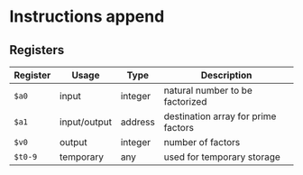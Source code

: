 # Instructions append

## Registers

| Register | Usage        | Type    | Description                         |
| -------- | ------------ | ------- | ----------------------------------- |
| `$a0`    | input        | integer | natural number to be factorized     |
| `$a1`    | input/output | address | destination array for prime factors |
| `$v0`    | output       | integer | number of factors                   |
| `$t0-9`  | temporary    | any     | used for temporary storage          |

